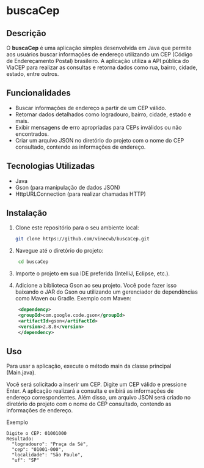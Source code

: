 # buscaCep

## Descrição

O **buscaCep** é uma aplicação simples desenvolvida em Java que permite aos usuários buscar informações de endereço utilizando um CEP (Código de Endereçamento Postal) brasileiro. A aplicação utiliza a API pública do ViaCEP para realizar as consultas e retorna dados como rua, bairro, cidade, estado, entre outros.

## Funcionalidades

- Buscar informações de endereço a partir de um CEP válido.
- Retornar dados detalhados como logradouro, bairro, cidade, estado e mais.
- Exibir mensagens de erro apropriadas para CEPs inválidos ou não encontrados.
- Criar um arquivo JSON no diretório do projeto com o nome do CEP consultado, contendo as informações de endereço.

## Tecnologias Utilizadas

- Java
- Gson (para manipulação de dados JSON)
- HttpURLConnection (para realizar chamadas HTTP)

## Instalação

1. Clone este repositório para o seu ambiente local:
   ```bash
   git clone https://github.com/vinecwb/buscaCep.git
2. Navegue até o diretório do projeto:

   ```bash
    cd buscaCep
3. Importe o projeto em sua IDE preferida (IntelliJ, Eclipse, etc.).

4. Adicione a biblioteca Gson ao seu projeto. Você pode fazer isso baixando o JAR do Gson ou utilizando um gerenciador de dependências como Maven ou Gradle. Exemplo com Maven:

   ```xml
    <dependency>
    <groupId>com.google.code.gson</groupId>
    <artifactId>gson</artifactId>
    <version>2.8.8</version>
    </dependency>
## Uso
Para usar a aplicação, execute o método main da classe principal (Main.java).

Você será solicitado a inserir um CEP. Digite um CEP válido e pressione Enter. A aplicação realizará a consulta e exibirá as informações de endereço correspondentes. Além disso, um arquivo JSON será criado no diretório do projeto com o nome do CEP consultado, contendo as informações de endereço.

Exemplo
```plaintext
Digite o CEP: 01001000
Resultado:
  "logradouro": "Praça da Sé",
  "cep": "01001-000",
  "localidade": "São Paulo",
  "uf": "SP"